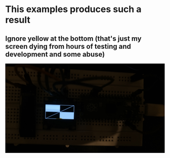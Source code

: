 # This examples produces such a result

## Ignore yellow at the bottom (that's just my screen dying from hours of testing and development and some abuse)

![output](output1.jpg)
